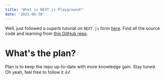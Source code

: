 ```yaml
---
title: 'What is NEXT.js Playground?'
date: '2021-06-30'
---
```


Well, just followed a superb tutorial on `NEXT.js` form [here](https://nextjs.org/learn/basics/create-nextjs-app?utm_source=next-site&utm_medium=homepage-cta&utm_campaign=next-website). Find all the source code and learning from [this GitHub repo](https://github.com/atapas/nextjs-playground).

# What's the plan?
Plan is to keep the repo up-to-date with more knowledge gain. Stay tuned. Oh yeah, feel free to follow it 👍!  
